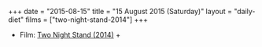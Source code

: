 +++
date = "2015-08-15"
title = "15 August 2015 (Saturday)"
layout = "daily-diet"
films = ["two-night-stand-2014"]
+++

<ul>
<li class="entry Film">Film: <a href="/films/two-night-stand-2014">Two Night Stand (2014)</a> +</li>
</ul>